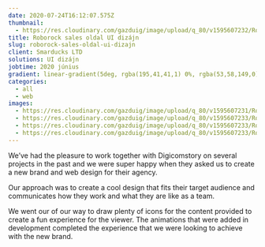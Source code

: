 ```yaml
---
date: 2020-07-24T16:12:07.575Z
thumbnail:
  - https://res.cloudinary.com/gazduig/image/upload/q_80/v1595607232/Roborock/Frame_25_v770v5.webp
title: Roborock sales oldal UI dizájn
slug: roborock-sales-oldal-ui-dizajn
client: Smarducks LTD
solutions: UI dizájn
jobtime: 2020 június
gradient: linear-gradient(5deg, rgba(195,41,41,1) 0%, rgba(53,58,149,0) 71%)
categories:
  - all
  - web
images:
  - https://res.cloudinary.com/gazduig/image/upload/q_80/v1595607231/Roborock/Frame_21_xyrl9p.webp
  - https://res.cloudinary.com/gazduig/image/upload/q_80/v1595607233/Roborock/Frame_24_izhzto.webp
  - https://res.cloudinary.com/gazduig/image/upload/q_80/v1595607233/Roborock/Z.webp
  - https://res.cloudinary.com/gazduig/image/upload/q_80/v1595607233/Roborock/s.webp
---
```

<!--StartFragment-->

We’ve had the pleasure to work together with Digicomstory on several projects in the past and we were super happy when they asked us to create a new brand and web design for their agency.

Our approach was to create a cool design that fits their target audience and communicates how they work and what they are like as a team.



We went our of our way to draw plenty of icons for the content provided to create a fun experience for the viewer. The animations that were added in development completed the experience that we were looking to achieve with the new brand.

<!--EndFragment-->